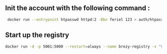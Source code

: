 ## Init the account with the following command : 
```bash
 docker run --entrypoint htpasswd httpd:2 -Bbn feriel 123 > auth/htpasswd

```
## Start up the registry

```bash
docker run -d -p 5001:5000 --restart=always --name brezy-registry -v "$(pwd)"/auth:/auth -e "REGISTRY_AUTH=htpasswd" -e "REGISTRY_AUTH_HTPASSWD_REALM=Registry Realm" -e REGISTRY_AUTH_HTPASSWD_PATH=/auth/htpasswd registry:2
```
